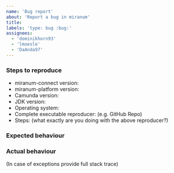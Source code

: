 ```yaml
---
name: 'Bug report'
about: 'Report a bug in miranum'
title:
labels: 'type: bug :bug:'
assignees:
  - 'dominikhorn93'
  - 'lmoesle'
  - 'DaAnda97'
---
```


### Steps to reproduce

* miranum-connect version:
* miranum-platform version:
* Camunda version:
* JDK version:
* Operating system:
* Complete executable reproducer: (e.g. GitHub Repo)
* Steps: (what exactly are you doing with the above reproducer?)

### Expected behaviour

### Actual behaviour

(In case of exceptions provide full stack trace)

